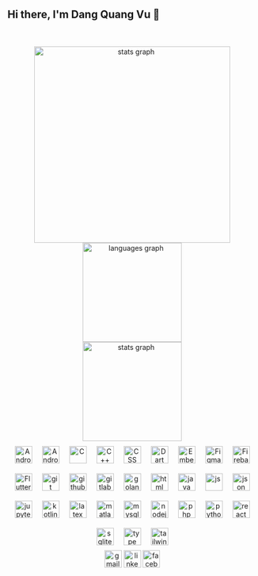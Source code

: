 ## Hi there, I'm Dang Quang Vu 👋

<br clear="both">


<br clear="both">
<div class="container">
  <div display="flex" align="center">
    <img src="https://github-readme-stats.vercel.app/api?username=dangvu2408&hide_title=false&hide_rank=false&show_icons=true&include_all_commits=true&count_private=true&disable_animations=false&theme=radical&locale=en&hide_border=false" width="396" alt="stats graph" />
    <img src="https://github-readme-stats.vercel.app/api/top-langs/?username=dangvu2408&theme=radical&hide_border=false&include_all_commits=true&count_private=true&layout=compact" height="200" alt="languages graph"  /><br/>
    <img src="https://github-readme-streak-stats.herokuapp.com/?user=dangvu2408&theme=radical&hide_border=false" height="200" alt="stats graph" /><br/>
    
  </div>
  <div align="center" style="display:flex;flex-wrap: wrap;justify-content:center;align-items:center; gap:10">
    <img  alt="Android" width="35px" style="padding:10;"  src="https://cdn.jsdelivr.net/gh/devicons/devicon/icons/android/android-original.svg"/>
    <img  alt="Android Studio" width="35px" style="padding:10;"  src="https://cdn.jsdelivr.net/gh/devicons/devicon/icons/androidstudio/androidstudio-original.svg"/>
    <img  alt="C" width="35px" style="padding:10;"  src="https://cdn.jsdelivr.net/gh/devicons/devicon/icons/c/c-original.svg"/>
    <img  alt="C++" width="35px" style="padding:10;"  src="https://cdn.jsdelivr.net/gh/devicons/devicon/icons/cplusplus/cplusplus-original.svg"/>
    <img  alt="CSS" width="35px" style="padding:10;"  src="https://cdn.jsdelivr.net/gh/devicons/devicon/icons/css3/css3-original.svg"/>
    <img  alt="Dart" width="35px" style="padding:10;"  src="https://cdn.jsdelivr.net/gh/devicons/devicon/icons/dart/dart-original.svg"/>
    <img  alt="Embe" width="35px" style="padding:10;"  src="https://cdn.jsdelivr.net/gh/devicons/devicon/icons/embeddedc/embeddedc-original.svg"/>
    <img  alt="Figma" width="35px" style="padding:10;"  src="https://cdn.jsdelivr.net/gh/devicons/devicon/icons/figma/figma-original.svg"/>
    <img  alt="Firebase" width="35px" style="padding:10;"  src="https://cdn.jsdelivr.net/gh/devicons/devicon/icons/firebase/firebase-original.svg"/>
    <img  alt="Flutter" width="35px" style="padding:10;"  src="https://cdn.jsdelivr.net/gh/devicons/devicon/icons/flutter/flutter-original.svg"/>
    <img  alt="git" width="35px" style="padding:10;"  src="https://cdn.jsdelivr.net/gh/devicons/devicon/icons/git/git-original.svg"/>
    <img  alt="github" width="35px" style="padding:10;"  src="https://cdn.jsdelivr.net/gh/devicons/devicon/icons/github/github-original.svg"/>
    <img  alt="gitlab" width="35px" style="padding:10;"  src="https://cdn.jsdelivr.net/gh/devicons/devicon/icons/gitlab/gitlab-original.svg"/>
    <img  alt="golang" width="35px" style="padding:10;"  src="https://cdn.jsdelivr.net/gh/devicons/devicon/icons/go/go-original.svg"/> <br>
    <img  alt="html" width="35px" style="padding:10;"  src="https://cdn.jsdelivr.net/gh/devicons/devicon/icons/html5/html5-original.svg"/>
    <img  alt="java" width="35px" style="padding:10;"  src="https://cdn.jsdelivr.net/gh/devicons/devicon/icons/java/java-original.svg"/>
    <img  alt="js" width="35px" style="padding:10;"  src="https://cdn.jsdelivr.net/gh/devicons/devicon/icons/javascript/javascript-original.svg"/>
    <img  alt="json" width="35px" style="padding:10;"  src="https://cdn.jsdelivr.net/gh/devicons/devicon/icons/json/json-original.svg"/>
    <img  alt="jupyter" width="35px" style="padding:10;"  src="https://cdn.jsdelivr.net/gh/devicons/devicon/icons/jupyter/jupyter-original.svg"/>
    <img  alt="kotlin" width="35px" style="padding:10;"  src="https://cdn.jsdelivr.net/gh/devicons/devicon/icons/kotlin/kotlin-original.svg"/>
    <img  alt="latex" width="35px" style="padding:10;"  src="https://cdn.jsdelivr.net/gh/devicons/devicon/icons/latex/latex-original.svg"/>
    <img  alt="matlab" width="35px" style="padding:10;"  src="https://cdn.jsdelivr.net/gh/devicons/devicon/icons/matlab/matlab-original.svg"/>
    <img  alt="mysql" width="35px" style="padding:10;"  src="https://cdn.jsdelivr.net/gh/devicons/devicon/icons/mysql/mysql-original.svg"/>
    <img  alt="nodejs" width="35px" style="padding:10;"  src="https://cdn.jsdelivr.net/gh/devicons/devicon/icons/nodejs/nodejs-original.svg"/>
    <img  alt="php" width="35px" style="padding:10;"  src="https://cdn.jsdelivr.net/gh/devicons/devicon/icons/php/php-original.svg"/>
    <img  alt="python" width="35px" style="padding:10;"  src="https://cdn.jsdelivr.net/gh/devicons/devicon/icons/python/python-original.svg"/>
    <img  alt="react" width="35px" style="padding:10;"  src="https://cdn.jsdelivr.net/gh/devicons/devicon/icons/react/react-original.svg"/>
    <img  alt="sqlite" width="35px" style="padding:10;"  src="https://cdn.jsdelivr.net/gh/devicons/devicon/icons/sqlite/sqlite-original.svg"/>
    <img  alt="type" width="35px" style="padding:10;"  src="https://cdn.jsdelivr.net/gh/devicons/devicon/icons/typescript/typescript-original.svg"/>
    <img  alt="tailwind" width="35px" style="padding:10;"  src="https://cdn.jsdelivr.net/gh/devicons/devicon/icons/tailwindcss/tailwindcss-original.svg"/>
  </div>
  <div display="flex" align="center" >
    <a href="dangquangvu2k4@gmail.com" target="_blank" style="text-decoration:none;">
      <img src="https://img.shields.io/static/v1?message=Gmail&logo=gmail&label=&color=D14836&logoColor=white&labelColor=&style=for-the-badge" height="35" alt="gmail logo"  />
    </a>
    <a href="https://www.linkedin.com/in/dangvu2408/" target="_blank" style="text-decoration:none;">
      <img src="https://img.shields.io/static/v1?message=LinkedIn&logo=linkedin&label=&color=0077B5&logoColor=white&labelColor=&style=for-the-badge" height="35" alt="linkedin logo"  />
    </a>
    <a href="https://www.facebook.com/dangvu240804" target="_blank" style="text-decoration:none;">
      <img src="https://img.shields.io/static/v1?message=Facebook&logo=facebook&label=&color=1877F2&logoColor=white&labelColor=&style=for-the-badge" height="35" alt="facebook logo"  />
    </a>
  </div>
  
</div>


